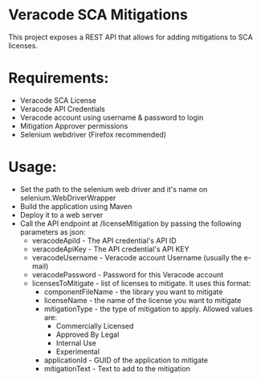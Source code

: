 # Veracode SCA Mitigations
This project exposes a REST API that allows for adding mitigations to SCA licenses.

# Requirements:
- Veracode SCA License
- Veracode API Credentials
- Veracode account using username & password to login
- Mitigation Approver permissions
- Selenium webdriver (Firefox recommended)

# Usage:
- Set the path to the selenium web driver and it's name on selenium.WebDriverWrapper
- Build the application using Maven
- Deploy it to a web server
- Call the API endpoint at /licenseMitigation by passing the following parameters as json:
  - veracodeApiId - The API credential's API ID
  - veracodeApiKey - The API credential's API KEY
  - veracodeUsername - Veracode account Username (usually the e-mail)
  - veracodePassword - Password for this Veracode account
  - licensesToMitigate - list of licenses to mitigate. It uses this format:
    - componentFileName - the library you want to mitigate
    - licenseName - the name of the license you want to mitigate
    - mitigationType - the type of mitigation to apply. Allowed values are:
      - Commercially Licensed
      - Approved By Legal
      - Internal Use
      - Experimental
    - applicationId - GUID of the application to mitigate
    - mitigationText - Text to add to the mitigation
